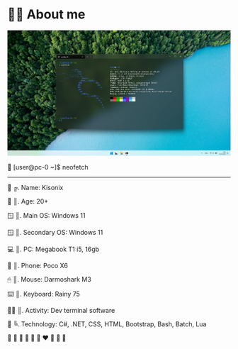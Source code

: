 # 🧑‍💻 About me

<a align="center" target="_blank" rel="noopener noreferrer" href="https://github.com/Kisonix-Dev/Kisonix-Dev/blob/main/img/neofetch.png"><img src="https://github.com/Kisonix-Dev/Kisonix-Dev/blob/main/img/neofetch.png" alt="TailwindCSS" style="max-width: 100%;"></a>

🐧 [user@pc-0 ~]$ neofetch 

---------------------------

<p>👤 ╔. Name: Kisonix</p>
<p>🧩 ║. Age: 20+</p>
<p>🪟 ║. Main OS: Windows 11</p>
<p>🪟 ║. Secondary OS: Windows 11</p>
<p>💻 ║. PC: Megabook T1 i5, 16gb</p>
<p>📱 ║. Phone: Poco X6</p>
<p>🖱  ║. Mouse: Darmoshark M3</p>
<p>⌨️ ║. Keyboard: Rainy 75</p>
<p>🧑‍💻 ║. Activity: Dev terminal software</p>
<p>🍩 ╚. Technology: C#, .NET, CSS, HTML, Bootstrap, Bash, Batch, Lua</p>

🩵   💙   💚   💜   💛   🧡   ❤️   🩷   🤍   🖤
